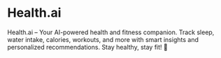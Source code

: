 # Health.ai
Health.ai – Your AI-powered health and fitness companion. Track sleep, water intake, calories, workouts, and more with smart insights and personalized recommendations. Stay healthy, stay fit! 🚀
